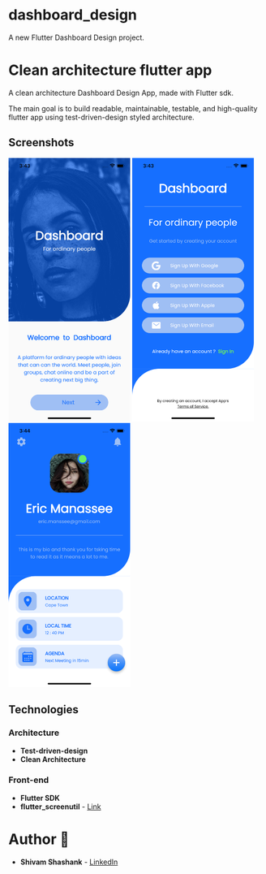 # dashboard_design

A new Flutter Dashboard Design project.

# Clean architecture flutter app

A clean architecture Dashboard Design App, made with Flutter sdk.

The main goal is to build readable, maintainable, testable, and high-quality flutter app using test-driven-design styled architecture.

## Screenshots


<img src="screenshots/screenshot_1.png" width="240px"> <img src="screenshots/screenshot_2.png" width="240px"/> <img src="screenshots/screenshot_3.png" width="240px"/>


## Technologies

### Architecture
- **Test-driven-design**
- **Clean Architecture**

### Front-end
- **Flutter SDK**
- **flutter_screenutil** - [Link]((https://pub.dev/packages/flutter_screenutil))

# Author 🙋

-   **Shivam Shashank** - [LinkedIn](https://www.linkedin.com/in/shivam-shashank-2b5766217/)
